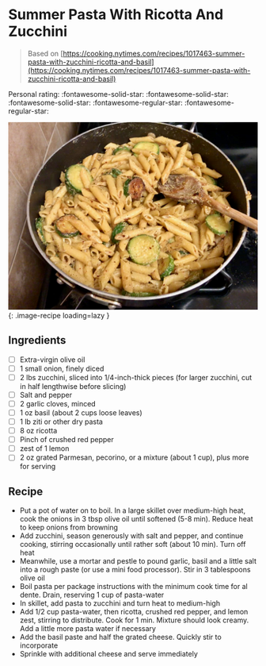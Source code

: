 <!-- Do not modify sections with "AUTO-*". They are updated by make.py -->

# Summer Pasta With Ricotta And Zucchini

> Based on [https://cooking.nytimes.com/recipes/1017463-summer-pasta-with-zucchini-ricotta-and-basil](https://cooking.nytimes.com/recipes/1017463-summer-pasta-with-zucchini-ricotta-and-basil)

<!-- rating=3; (User can specify rating on scale of 1-5) -->
<!-- AUTO-UserRating -->
Personal rating: :fontawesome-solid-star: :fontawesome-solid-star: :fontawesome-solid-star: :fontawesome-regular-star: :fontawesome-regular-star:
<!-- /AUTO-UserRating -->

<!-- name_image=summer_pasta_with_ricotta_and_zucchini.jpeg; (User can specify image name if multiple exist) -->
<!-- AUTO-Image -->
![summer_pasta_with_ricotta_and_zucchini.jpeg](./summer_pasta_with_ricotta_and_zucchini.jpeg){: .image-recipe loading=lazy }
<!-- /AUTO-Image -->

## Ingredients

* [ ] Extra-virgin olive oil
* [ ] 1 small onion, finely diced
* [ ] 2 lbs zucchini, sliced into 1/4-inch-thick pieces (for larger zucchini, cut in half lengthwise before slicing)
* [ ] Salt and pepper
* [ ] 2 garlic cloves, minced
* [ ] 1 oz basil (about 2 cups loose leaves)
* [ ] 1 lb ziti or other dry pasta
* [ ] 8 oz ricotta
* [ ] Pinch of crushed red pepper
* [ ] zest of 1 lemon
* [ ] 2 oz grated Parmesan, pecorino, or a mixture (about 1 cup), plus more for serving

## Recipe

* Put a pot of water on to boil. In a large skillet over medium-high heat, cook the onions in 3 tbsp olive oil until softened (5-8 min). Reduce heat to keep onions from browning
* Add zucchini, season generously with salt and pepper, and continue cooking, stirring occasionally until rather soft (about 10 min). Turn off heat
* Meanwhile, use a mortar and pestle to pound garlic, basil and a little salt into a rough paste (or use a mini food processor). Stir in 3 tablespoons olive oil
* Boil pasta per package instructions with the minimum cook time for al dente. Drain, reserving 1 cup of pasta-water
* In skillet, add pasta to zucchini and turn heat to medium-high
* Add 1/2 cup pasta-water, then ricotta, crushed red pepper, and lemon zest, stirring to distribute. Cook for 1 min. Mixture should look creamy. Add a little more pasta water if necessary
* Add the basil paste and half the grated cheese. Quickly stir to incorporate
* Sprinkle with additional cheese and serve immediately
